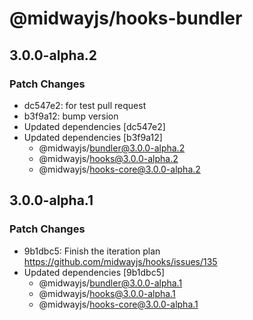 # @midwayjs/hooks-bundler

## 3.0.0-alpha.2

### Patch Changes

- dc547e2: for test pull request
- b3f9a12: bump version
- Updated dependencies [dc547e2]
- Updated dependencies [b3f9a12]
  - @midwayjs/bundler@3.0.0-alpha.2
  - @midwayjs/hooks@3.0.0-alpha.2
  - @midwayjs/hooks-core@3.0.0-alpha.2

## 3.0.0-alpha.1

### Patch Changes

- 9b1dbc5: Finish the iteration plan https://github.com/midwayjs/hooks/issues/135
- Updated dependencies [9b1dbc5]
  - @midwayjs/bundler@3.0.0-alpha.1
  - @midwayjs/hooks@3.0.0-alpha.1
  - @midwayjs/hooks-core@3.0.0-alpha.1
